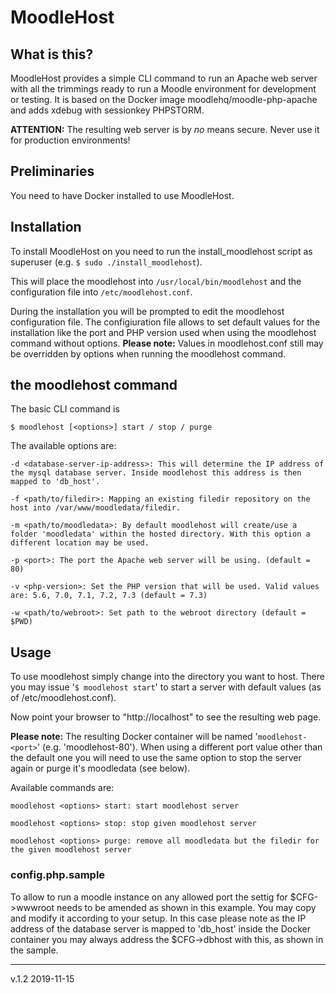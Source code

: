 # MoodleHost

## What is this?
MoodleHost provides a simple CLI command to run an Apache web server with all the trimmings ready to run a Moodle environment for development or testing. It is based on the Docker image moodlehq/moodle-php-apache and adds xdebug with sessionkey PHPSTORM. 

<b>ATTENTION:</b> The resulting web server is by <i>no</i> means secure. Never use it for production environments!


## Preliminaries
You need to have Docker installed to use MoodleHost.

## Installation
To install MoodleHost on you need to run the install_moodlehost script as superuser (e.g. <code>$ sudo ./install_moodlehost</code>). 

This will place the moodlehost into <code>/usr/local/bin/moodlehost</code> and the configuration file into <code>/etc/moodlehost.conf</code>.

During the installation you will be prompted to edit the moodlehost configuration file. The configiuration file allows to set default values for the installation like the port and PHP version used when using the moodlehost command without options. <b>Please note:</b> Values in moodlehost.conf still may be overridden by options when running the moodlehost command.

## the moodlehost command
The basic CLI command is

	$ moodlehost [<options>] start / stop / purge
	
The available options are:

	-d <database-server-ip-address>: This will determine the IP address of the mysql database server. Inside moodlehost this address is then mapped to 'db_host'.

	-f <path/to/filedir>: Mapping an existing filedir repository on the host into /var/www/moodledata/filedir.

	-m <path/to/moodledata>: By default moodlehost will create/use a folder 'moodledata' within the hosted directory. With this option a different location may be used.

	-p <port>: The port the Apache web server will be using. (default = 80)

	-v <php-version>: Set the PHP version that will be used. Valid values are: 5.6, 7.0, 7.1, 7.2, 7.3 (default = 7.3)

	-w <path/to/webroot>: Set path to the webroot directory (default = $PWD)

## Usage
To use moodlehost simply change into the directory you want to host. There you may issue '<code>$ moodlehost start</code>' to start a server with default values (as of /etc/moodlehost.conf).

Now point your browser to "http://localhost" to see the resulting web page.

<b>Please note:</b> The resulting Docker container will be named '<code>moodlehost-\<port></code>' (e.g. 'moodlehost-80'). When using a different port value other than the default one you will need to use the same option to stop the server again or purge it's moodledata (see below).

Available commands are:

	moodlehost <options> start: start moodlehost server

	moodlehost <options> stop: stop given moodlehost server

	moodlehost <options> purge: remove all moodledata but the filedir for the given moodlehost server

### config.php.sample
To allow to run a moodle instance on any allowed port the settig for $CFG->wwwroot needs to be amended as shown in this example. You may copy and modify it according to your setup. In this case please note as the IP address of the database server is mapped to 'db_host' inside the Docker container you may always address the $CFG->dbhost with this, as shown in the sample.

<hr>
v.1.2 2019-11-15
